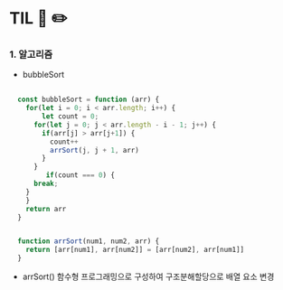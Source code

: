 # TIL 📖 ✏️
     

 ### 1. 알고리즘
 
  - bubbleSort

  ```js
     
    const bubbleSort = function (arr) { 
      for(let i = 0; i < arr.length; i++) {
          let count = 0;
        for(let j = 0; j < arr.length - i - 1; j++) {
          if(arr[j] > arr[j+1]) {
            count++
            arrSort(j, j + 1, arr)
          }
        }
           if(count === 0) {
        break;
      }
      }
      return arr
    }


    function arrSort(num1, num2, arr) {
      return [arr[num1], arr[num2]] = [arr[num2], arr[num1]]
    }
  ```
 
  * arrSort() 함수형 프로그래밍으로 구성하여 구조분해할당으로 배열 요소 변경
  
